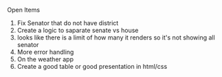 Open Items
1) Fix Senator that do not have district
2) Create a logic to saparate senate vs house
3) looks like there is a limit of how many it renders so it's not showing all senator
4) More error handling
5) On the weather app
9) Create a good table or good presentation in html/css